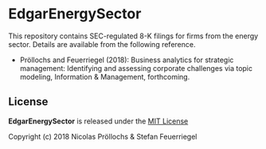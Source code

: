 
<!-- README.md is generated from README.Rmd. Please edit that file -->
EdgarEnergySector
=================

This repository contains SEC-regulated 8-K filings for firms from the energy sector. Details are available from the following reference.

-   Pröllochs and Feuerriegel (2018): Business analytics for strategic management: Identifying and assessing corporate challenges via topic modeling, Information & Management, forthcoming.

License
-------

**EdgarEnergySector** is released under the [MIT License](https://opensource.org/licenses/MIT)

Copyright (c) 2018 Nicolas Pröllochs & Stefan Feuerriegel
